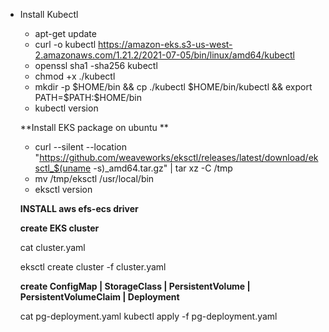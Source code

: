  

- Install Kubectl

  - apt-get update
  - curl -o kubectl https://amazon-eks.s3-us-west-2.amazonaws.com/1.21.2/2021-07-05/bin/linux/amd64/kubectl
  - openssl sha1 -sha256 kubectl
  - chmod +x ./kubectl
  - mkdir -p $HOME/bin && cp ./kubectl $HOME/bin/kubectl && export PATH=$PATH:$HOME/bin
  - kubectl version
  
  **Install EKS package on ubuntu **
  
  - curl --silent --location "https://github.com/weaveworks/eksctl/releases/latest/download/eksctl_$(uname -s)_amd64.tar.gz" | tar xz -C /tmp
  - mv /tmp/eksctl /usr/local/bin
  - eksctl version
  
  **INSTALL aws efs-ecs driver**
  
  **create EKS cluster**

     cat cluster.yaml

     eksctl create cluster -f cluster.yaml


  **create ConfigMap | StorageClass | PersistentVolume | PersistentVolumeClaim | Deployment**
  
     cat pg-deployment.yaml
     kubectl apply -f pg-deployment.yaml
     

